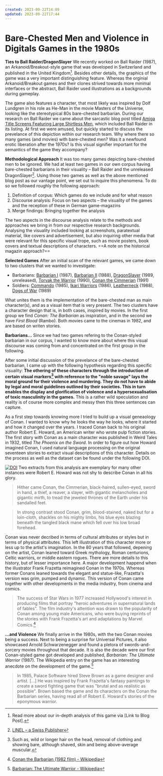 ```yaml
---
created: 2023-09-22T14:09
updated: 2023-09-22T17:44
---
```

# Bare-Chested Men and Violence in Digitals Games in the 1980s

**Ties to Ball Raider/DragonSlayer**
We recently worked on Ball Raider (1987), an Arkanoid/Breakout-style game that was developed in Switzerland and published in the United Kingdom[^1]. Besides other details, the graphics of the game was a very important distinguishing feature. Whereas the orginial Arkanoid/Breakout games and their clones strived towards more minimal interfaces or the abstract, Ball Raider used illustrations as a backgrounds during gameplay.

The game also features a character, that most likely was inspired by Dolf Lundgren in his role as He-Man in the movie Masters of the Universe, looking like the stereotypical 80s bare-chested barbarian. During our research on Ball Raider we came about the sarcastic blog post titled [Amiga Title Screens Featuring Large Shirtless Men](http://retrovania-vgjunk.blogspot.com/2015/09/amiga-title-screens-featuring-large.html), which included Ball Raider in its listing. At first we were amused, but quickly started to discuss the prevelance of this depiction within our research team. Why where there so many games (and movies) with bare-chested men? Was it a newfound erotic liberation after the 1970s? Is this visual signifier important for the semantics of the game they accompany?

**Methodological Approach**
It was too many games depicting bare-chested men to be ignored. We had at least two games in our own corpus having bare-chested barbarians in their visuality – Ball Raider and the unreleased DragonSlayer[^2]. Using those two games as well as the above mentioned blog post as our vantage point, we set out to inquire this phenomena. To do so we followed roughly the following approach:

1. Definition of corpus: Which games do we include and for what reason
2. Discourse analysis: Focus on two aspects – the visuality of the games and the reception of these in German game-magazins
3. Merge findings: Bringing together the analysis

The two aspects in the discourse analysis relate to the methods and approaches we bring in from our respective research backgrounds. Analysing the visuality included looking at screenshots, paratextual material, like covers and advertisement, but also inquiring other media that were relevant for this specific visual trope, such as movie posters, book covers and textual descriptions of characters. ==A note on the historical magazin approach?==

**Selected Games**
After an initial scan of the relevant games, we came down to two clusters that we wanted to investigate:

- Barbarians: [Barbarian I](https://www.mobygames.com/game/1033/death-sword/) (1987), [Barbarian II](https://www.mobygames.com/game/12167/axe-of-rage/) (1988), [DragonSlayer](https://research.swissdigitization.ch/?p=613) (1989, unreleased), [Torvak the Warrior](https://www.mobygames.com/game/54344/torvak-the-warrior/) (1990), [Conan the Cimmerian](https://www.mobygames.com/game/6182/conan-the-cimmerian/) (1991)
- Soldiers: [Commando](https://www.mobygames.com/game/1618/commando/) (1985), [Ikari Warriors](https://www.mobygames.com/game/6739/ikari-warriors/) (1986), [Leatherneck](https://www.mobygames.com/game/23105/leatherneck/) (1988), [Dogs of War](https://www.mobygames.com/game/16149/dogs-of-war/) (1989)

What unites them is the implementation of the bare-chested man as main character(s), and as a visual item that is very present. The two clusters have a character design that is, in both cases, inspired by movies. In the first group we find *Conan: The Barbarian* as inspiration, and in the second we have *First Blood* (Rambo). Both movies came to the cinemas in 1982, and are based on writen stories.

**Barbarians…**
Since we had two games refering to the Conan-styled barbarian in our corpus, I wanted to know more about where this visual discourse was coming from and concentrated on the first group in the following.

After some initial discussion of the prevelance of the bare-chested barbarian, I came up with the following hypothesis regarding this specific visuality: **The othering of these characters through the introduction of certain visual markers[^3] with reference to the "noble savage" lays the moral ground for their violence and murdering. They do not have to abide by legal and moral guidelines outlined by their societies. This in turn enables the display and glorification of violence and a hypersexualisation of toxic masculinity in the games.** This is a rather wild speculation and reality is of course more complex and messy then this three sentences can capture.

As a first step towards knowing more I tried to build up a visual geneaology of Conan. I wanted to know why he looks the way he looks, where it started and how it changed over the years. I traced Conan back to his original author Robert E. Howard, an American writer who wrote pulp fiction stories. The first story with Conan as a main character was published in Weird Tales in 1932, titled *The Phoenix on the Sword*. In order to figure out how Howard imagined Conan, I used natural language processing on the original seventeen stories to extract visual descriptions of this character. Details on the process as well as the dataset can be found under the following DOI.

[![DOI](https://zenodo.org/badge/DOI/10.5281/zenodo.8320970.svg)](https://doi.org/10.5281/zenodo.8320970)
Two extracts from this analysis are exemplary for many other instances were Robert E. Howard was not shy to describe Conan in all his glory.

> Hither came Conan, the Cimmerian, black-haired, sullen-eyed, sword in hand, a thief, a reaver, a slayer, with gigantic melancholies and gigantic mirth, to tread the jeweled thrones of the Earth under his sandalled feet.

> In strong contrast stood Conan, grim, blood-stained, naked but for a loin-cloth, shackles on his mighty limbs, his blue eyes blazing beneath the tangled black mane which fell over his low broad forehead.

Conan was never decribed in terms of cultural attributes or styles but in terms of physical attributes. This left illustration of this character more or less up to the artist's imagination. In the 80 years that followed, depening on the artist, Conan leaned toward Greek mythology, Roman centurions, Celtic warriors, or middle eastern rogues. There are more details to this history, but of lesser importance here. A major development happend when the illustrator Frank Frazetta reimagined Conan in the 1970s. Whereas former Conans leaned towards the elegant and statue-like, Frazetta's version was grim, pumped and dynamic. This version of Conan came together with other developments in the media industry, from cinema and comics.

> The success of Star Wars in 1977 increased Hollywood's interest in producing films that portray "heroic adventures in supernatural lands of fables". The film industry's attention was drawn to the popularity of Conan among young male Americans, who were buying reprints of the stories with Frank Frazetta's art and adaptations by Marvel Comics.[^4]

**…and Violence**
We finally arrive in the 1980s, with the two Conan movies being a success. Next to being a surprise for Universal Pictures, it also showcased Arnold Schwarzenegger and found a pletora of swords-and-sorcery movies throughout that decade. It is also the decade were our first Conan-styled game got developed and published, *Barbarian: The Ultimate Warrior* (1987). The Wikipedia entry on the game has an interesting anecdote on the development of the game.[^5]

> In 1985, Palace Software hired Steve Brown as a game designer and artist. […] He was inspired by Frank Frazetta's fantasy paintings to create a sword fighting game that was "brutal and as realistic as possible". Brown based the game and its characters on the Conan the Barbarian series, having read all of Robert E. Howard's stories of the eponymous warrior.

[^1]: Read more about our in-depth analysis of this game via [Link to Blog Post].
[^2]: [LINEL – a Swiss Publisher](https://research.swissdigitization.ch/?p=613)
[^3]: Such as, wild or longer hair on the head, removal of clothing and showing bare, although shaved, skin and being above-average muscular.
[^4]: [Conan the Barbarian (1982 film) - Wikipedia](https://en.wikipedia.org/wiki/Conan_the_Barbarian_(1982_film)#Background)
[^5]: [Barbarian: The Ultimate Warrior - Wikipedia](https://en.wikipedia.org/wiki/Barbarian:_The_Ultimate_Warrior#Development)
